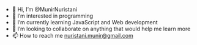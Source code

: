 - 👋 Hi, I’m @MunirNuristani
- 👀 I’m interested in programming  
- 🌱 I’m currently learning JavaScript and Web development
- 💞️ I’m looking to collaborate on anything that would help me learn more
- 📫 How to reach me nuristani.munir@gmail.com 

<!---
MunirNuristani/MunirNuristani is a ✨ special ✨ repository because its `README.md` (this file) appears on your GitHub profile.
You can click the Preview link to take a look at your changes.
--->
